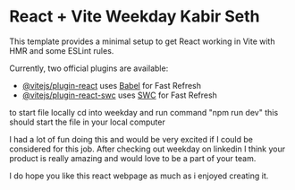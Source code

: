 # React + Vite Weekday Kabir Seth

This template provides a minimal setup to get React working in Vite with HMR and some ESLint rules.

Currently, two official plugins are available:

- [@vitejs/plugin-react](https://github.com/vitejs/vite-plugin-react/blob/main/packages/plugin-react/README.md) uses [Babel](https://babeljs.io/) for Fast Refresh
- [@vitejs/plugin-react-swc](https://github.com/vitejs/vite-plugin-react-swc) uses [SWC](https://swc.rs/) for Fast Refresh


to start file locally cd into weekday and run command "npm run dev" this should start the file in your local computer 

I had a lot of fun doing this and would be very excited if I could be considered for this job. After checking out weekday on linkedin I think your product is really amazing and would love to be a part of your team. 

I do hope you like this react webpage as much as i enjoyed creating it.
